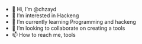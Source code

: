 - 👋 Hi, I’m @chzayd
- 👀 I’m interested in Hackeng
- 🌱 I’m currently learning Programming and hackeng
- 💞️ I’m looking to collaborate on creating a tools
- 📫 How to reach me, tools

<!---
chzayd/chzayd is a ✨ special ✨ repository because its `README.md` (this file) appears on your GitHub profile.
You can click the Preview link to take a look at your changes.
--->
